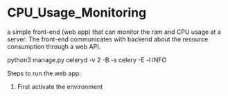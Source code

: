 # CPU_Usage_Monitoring
a simple front-end (web app) that can monitor the ram and CPU usage at a server. The front-end communicates with backend about the resource consumption through a web API.

python3 manage.py celeryd -v 2 -B -s celery -E -l INFO

Steps to run the web app:
1) First activate the environment 
